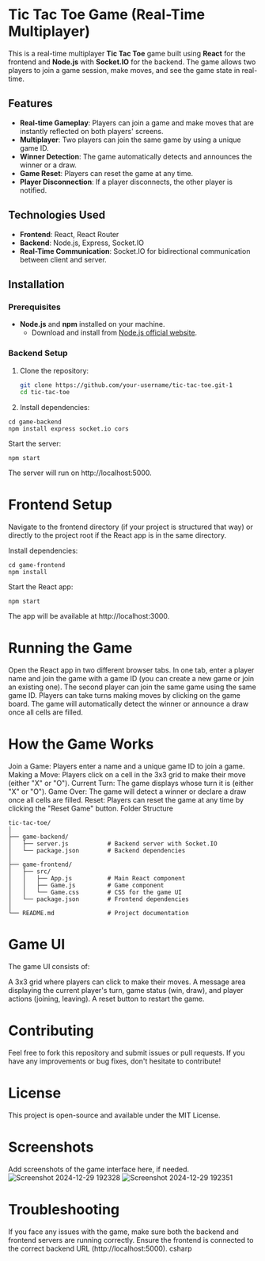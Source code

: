 # **Tic Tac Toe Game (Real-Time Multiplayer)**

This is a real-time multiplayer **Tic Tac Toe** game built using **React** for the frontend and **Node.js** with **Socket.IO** for the backend. The game allows two players to join a game session, make moves, and see the game state in real-time.

## **Features**
- **Real-time Gameplay**: Players can join a game and make moves that are instantly reflected on both players' screens.
- **Multiplayer**: Two players can join the same game by using a unique game ID.
- **Winner Detection**: The game automatically detects and announces the winner or a draw.
- **Game Reset**: Players can reset the game at any time.
- **Player Disconnection**: If a player disconnects, the other player is notified.

## **Technologies Used**
- **Frontend**: React, React Router
- **Backend**: Node.js, Express, Socket.IO
- **Real-Time Communication**: Socket.IO for bidirectional communication between client and server.

## **Installation**

### **Prerequisites**
- **Node.js** and **npm** installed on your machine.
  - Download and install from [Node.js official website](https://nodejs.org/).

### **Backend Setup**

1. Clone the repository:
   ```bash
   git clone https://github.com/your-username/tic-tac-toe.git-1
   cd tic-tac-toe
2. Install dependencies:

```
cd game-backend
npm install express socket.io cors
```
Start the server:
```
npm start
```
The server will run on http://localhost:5000.

# Frontend Setup
Navigate to the frontend directory (if your project is structured that way) or directly to the project root if the React app is in the same directory.

Install dependencies:

```
cd game-frontend
npm install
```
Start the React app:

```
npm start
```
The app will be available at http://localhost:3000.

# Running the Game
Open the React app in two different browser tabs.
In one tab, enter a player name and join the game with a game ID (you can create a new game or join an existing one).
The second player can join the same game using the same game ID.
Players can take turns making moves by clicking on the game board.
The game will automatically detect the winner or announce a draw once all cells are filled.
# How the Game Works
Join a Game: Players enter a name and a unique game ID to join a game.
Making a Move: Players click on a cell in the 3x3 grid to make their move (either "X" or "O").
Current Turn: The game displays whose turn it is (either "X" or "O").
Game Over: The game will detect a winner or declare a draw once all cells are filled.
Reset: Players can reset the game at any time by clicking the "Reset Game" button.
Folder Structure

```
tic-tac-toe/
│
├── game-backend/
│   ├── server.js           # Backend server with Socket.IO
│   └── package.json        # Backend dependencies
│
├── game-frontend/
│   ├── src/
│   │   ├── App.js          # Main React component
│   │   ├── Game.js         # Game component
│   │   └── Game.css        # CSS for the game UI
│   └── package.json        # Frontend dependencies
│
└── README.md               # Project documentation

```

# Game UI
The game UI consists of:

A 3x3 grid where players can click to make their moves.
A message area displaying the current player's turn, game status (win, draw), and player actions (joining, leaving).
A reset button to restart the game.
# Contributing
Feel free to fork this repository and submit issues or pull requests. If you have any improvements or bug fixes, don't hesitate to contribute!

# License
This project is open-source and available under the MIT License.

# Screenshots
Add screenshots of the game interface here, if needed.
![Screenshot 2024-12-29 192328](https://github.com/user-attachments/assets/59703c6e-956b-4df6-ae00-144e980e3c90)
![Screenshot 2024-12-29 192351](https://github.com/user-attachments/assets/08ea8a64-35b1-453f-b8b2-87a09036b49c)

# Troubleshooting

If you face any issues with the game, make sure both the backend and frontend servers are running correctly.
Ensure the frontend is connected to the correct backend URL (http://localhost:5000).
csharp







